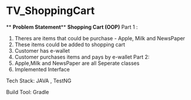 # TV_ShoppingCart
**
**Problem Statement****
**Shopping Cart (OOP)**
Part 1 : 
1) Theres are items that could be purchase - Apple, Milk and NewsPaper
2) These items could be added to shopping cart
3) Customer has e-wallet
4) Customer purchases items and pays by e-wallet
Part 2:
1) Apple,Milk and NewsPaper are all Seperate classes
2) Implemented Interface

Tech Stack:
JAVA , TestNG 

Build Tool:
Gradle
